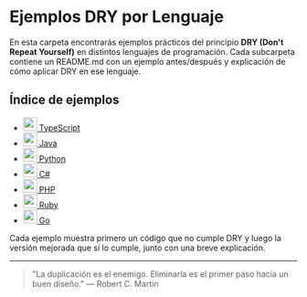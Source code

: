 # Ejemplos DRY por Lenguaje

En esta carpeta encontrarás ejemplos prácticos del principio **DRY (Don't Repeat Yourself)** en distintos lenguajes de programación. Cada subcarpeta contiene un README.md con un ejemplo antes/después y explicación de cómo aplicar DRY en ese lenguaje.

## Índice de ejemplos

- [<img src="https://cdn.jsdelivr.net/gh/devicons/devicon/icons/typescript/typescript-original.svg" width="24"/> TypeScript](./typescript/README.md)
- [<img src="https://cdn.jsdelivr.net/gh/devicons/devicon/icons/java/java-original.svg" width="24"/> Java](./java/README.md)
- [<img src="https://cdn.jsdelivr.net/gh/devicons/devicon/icons/python/python-original.svg" width="24"/> Python](./python/README.md)
- [<img src="https://cdn.jsdelivr.net/gh/devicons/devicon/icons/csharp/csharp-original.svg" width="24"/> C#](./csharp/README.md)
- [<img src="https://cdn.jsdelivr.net/gh/devicons/devicon/icons/php/php-original.svg" width="24"/> PHP](./php/README.md)
- [<img src="https://cdn.jsdelivr.net/gh/devicons/devicon/icons/ruby/ruby-original.svg" width="24"/> Ruby](./ruby/README.md)
- [<img src="https://cdn.jsdelivr.net/gh/devicons/devicon/icons/go/go-original.svg" width="24"/> Go](./go/README.md)

Cada ejemplo muestra primero un código que no cumple DRY y luego la versión mejorada que sí lo cumple, junto con una breve explicación.

---

> "La duplicación es el enemigo. Eliminarla es el primer paso hacia un buen diseño." — Robert C. Martin